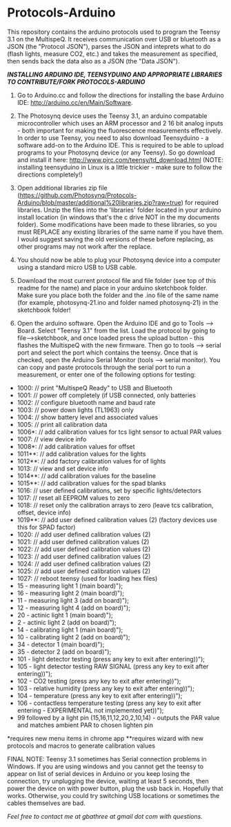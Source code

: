 Protocols-Arduino
=================

This repository contains the arduino protocols used to program the Teensy 3.1 on the MultispeQ.  It receives communication over USB or bluetooth as a JSON (the "Protocol JSON"), parses the JSON and inteprets what to do (flash lights, measure CO2, etc.) and takes the measurement as specified, then sends back the data also as a JSON (the "Data JSON").

***INSTALLING ARDUINO IDE, TEENSYDUINO AND APPROPRIATE LIBRARIES TO CONTRIBUTE/FORK PROTOCOLS-ARDUINO***

1. Go to Arduino.cc and follow the directions for installing the base Arduino IDE:
http://arduino.cc/en/Main/Software.

2. The Photosynq device uses the Teensy 3.1, an arduino compatable microcontroller which uses an ARM processor and 2 16 bit analog inputs - both important for making the fluorescence measurements effectively.  In order to use Teensy, you need to also download Teensyduino - a software add-on to the Arduino IDE.  This is required to be able to upload programs to your Photosynq device (or any Teensy).  So go download and install it here:
http://www.pjrc.com/teensy/td_download.html
(NOTE: installing teensyduino in Linux is a little trickier - make sure to follow the directions completely!)

3. Open additional libraries zip file (https://github.com/Photosynq/Protocols-Arduino/blob/master/additional%20libraries.zip?raw=true) for required libraries.  Unzip the files into the 'libraries' folder located in your arduino install location (in windows that's the c drive NOT in the my documents folder).  Some modifications have been made to these libraries, so you must REPLACE any existing libraries of the same name if you have them.  I would suggest saving the old versions of these before replacing, as other programs may not work after the replace.

4. You should now be able to plug your Photosynq device into a computer using a standard micro USB to USB cable.  

5. Download the most current protocol file and file folder (see top of this readme for the name) and place in your arduino sketchbook folder.  Make sure you place both the folder and the .ino file of the same name (for example, photosynq-21.ino and folder named photosynq-21) in the sketchbook folder!

6. Open the arduino software.  Open the Arduino IDE and go to Tools --> Board.  Select "Teensy 3.1" from the list.  Load the protocol by going to file-->sketchbook, and once loaded press the upload button - this flashes the MultispeQ with the new firmware.  Then go to tools --> serial port and select the port which contains the teensy.  Once that is checked, open the Arduino Serial Monitor (tools --> serial monitor).  You can copy and paste protocols through the serial port to run a measurement, or enter one of the following options for testing:


* 1000:     // print "MultispeQ Ready" to USB and Bluetooth
* 1001:     // power off completely (if USB connected, only batteries
* 1002:     // configure bluetooth name and baud rate
* 1003:     // power down lights (TL1963) only
* 1004:     // show battery level and associated values
* 1005:     // print all calibration data
* 1006*:    // add calibration values for tcs light sensor to actual PAR values     
* 1007:     // view device info
* 1008*:    // add calibration values for offset  
* 1011**:   // add calibration values for the lights     
* 1012**:   // add factory calibration values for of lights    
* 1013:     // view and set device info      
* 1014**:   // add calibration values for the baseline  
* 1015**:   // add calibration values for the spad blanks
* 1016:     // user defined calibrations, set by specific lights/detectors
* 1017:     // reset all EEPROM values to zero
* 1018:     // reset only the calibration arrays to zero (leave tcs calibration, offset, device info)
* 1019**:   // add user defined calibration values (2) (factory devices use this for SPAD factor)
* 1020:     // add user defined calibration values (2)
* 1021:     // add user defined calibration values (2)
* 1022:     // add user defined calibration values (2)
* 1023:     // add user defined calibration values (2)
* 1024:     // add user defined calibration values (2)
* 1025:     // add user defined calibration values (2)
* 1027:     // reboot teensy (used for loading hex files)
* 15 - measuring light 1 (main board)");
* 16 - measuring light 2 (main board)");
* 11 - measuring light 3 (add on board)");
* 12 - measuring light 4 (add on board)");
* 20 - actinic light 1 (main board)");
* 2 - actinic light 2 (add on board)");
* 14 - calibrating light 1 (main board)");
* 10 - calibrating light 2 (add on board)");
* 34 - detector 1 (main board)");
* 35 - detector 2 (add on board)");
* 101 - light detector testing (press any key to exit after entering))");
* 105 - light detector testing RAW SIGNAL (press any key to exit after entering))");
* 102 - CO2 testing (press any key to exit after entering))");
* 103 - relative humidity (press any key to exit after entering))");
* 104 - temperature (press any key to exit after entering))");
* 106 - contactless temperature testing (press any key to exit after entering - EXPERIMENTAL not implemented yet))");
* 99 followed by a light pin (15,16,11,12,20,2,10,14) - outputs the PAR value and matches ambient PAR to chosen lighten pin

*requires new menu items in chrome app
**requires wizard with new protocols and macros to generate calibration values

FINAL NOTE: Teensy 3.1 sometimes has Serial connection problems in Windows.  If you are using windows and you cannot get the teensy to appear on list of serial devices in Arduino or you keep losing the connection, try unplugging the device, waiting at least 5 seconds, then power the device on with power button, plug the usb back in.  Hopefully that works.  Otherwise, you could try switching USB locations or sometimes the cables themselves are bad.


_Feel free to contact me at gbathree at gmail dot com with questions._
